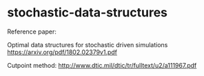 # stochastic-data-structures

Reference paper:

Optimal data structures for stochastic driven simulations
https://arxiv.org/pdf/1802.02379v1.pdf


Cutpoint method:
http://www.dtic.mil/dtic/tr/fulltext/u2/a111967.pdf
